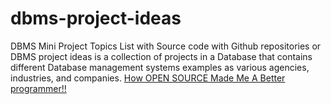 # dbms-project-ideas
 DBMS Mini Project Topics List with Source code with Github repositories or DBMS project ideas is a collection of projects in a Database that contains different Database management systems examples as various agencies, industries, and companies.
 [How OPEN SOURCE Made Me A Better programmer!!](https://medium.com/@karthikc0711/how-open-source-made-me-a-better-programmer-4bbfe28a75b3)
